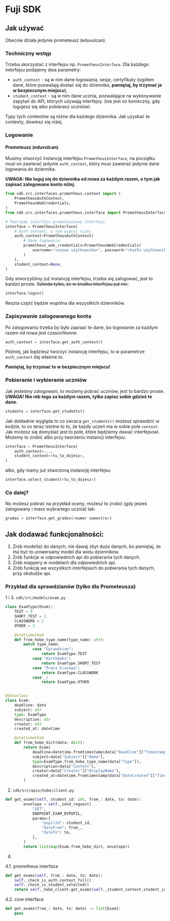 # Fuji SDK

## Jak używać

Obecnie działa jedynie prometeusz (eduvulcan).

### Techniczny wstęp

Trzeba skorzystać z interfejsu np. `PrometheusInterface`. Dla każdego interfejsu podajemy dwa parametry:

- `auth_context` - są w nim dane logowania, sesje, certyfikaty (ogółem dane, które pozwalają dostać się do dziennika, **pamiętaj, by trzymać je w bezpiecznym miejscu**), 
- `student_context` - są w nim dane ucznia, pozwalające na wykonywanie zapytań do API, których używają interfejsy. (nie jest on konieczny, gdy logujesz się albo pobierasz uczniów)

Typy tych contextów są różne dla każdego dziennika. Jak uzyskać te contexty, dowiesz się niżej.

### Logowanie

#### Prometeusz (eduvulcan)

Musimy stworzyć instancję interfejsu `PrometheusInterface`, na początku musi on zawierać jedynie `auth_context`, który musi zawierać jedynie dane logowania do dziennika.

**UWAGA: Nie loguj się do dziennika od nowa za każdym razem, o tym jak zapisać zalogowane konto niżej.**

```py
from sdk.src.interfaces.prometheus.context import (
    PrometheusAuthContext,
    PrometheusWebCredentials,
)
from sdk.src.interfaces.prometheus.interface import PrometheusInterface

# Tworzymy interfejs prometeuszowy interfejs
interface = PrometheusInterface(
    # Auth context, o tym więcej niżej
    auth_context=PrometheusAuthContext(
        # Dane logowania
        prometheus_web_credentials=PrometheusWebCredentials(
            username="<nazwa użytkownika>", password="<hasło użytkownika>"
        )
    ),
    student_context=None,
)
```

Gdy stworzyliśmy już instancję interfejsu, trzeba się zalogować, jest to bardzo proste. ~~Szkoda tylko, że w środku interfejsu już nie.~~

```py
interface.login()
```

Reszta część będzie wspólna dla wszystkich dzienników.

### Zapisywanie zalogowanego konta

Po zalogowaniu trzeba by było zapisać te dane, bo logowanie za każdym razem od nowa jest czasochłonne.

```py
auth_context = interface.get_auth_context()
```

Później, jak będziesz tworzyć instancję interfejsu, to w parametrze `auth_context` daj właśnie to.

**Pamiętaj, by trzymać to w bezpiecznym miejscu!**

### Pobieranie i wybieranie uczniów

Jak jesteśmy zalogowani, to możemy pobrać uczniów, jest to bardzo proste. **UWAGA! Nie rób tego za każdym razem, tylko zapisz sobie gdzieś te dane.**

```py
students = interface.get_students()
```

Jak dokładnie wygląda to co zwraca `get_students()` możesz sprawdzić w kodzie, to co teraz istotne to to, że każdy uczeń ma w sobie pole `context`. Jak możesz się domyślać jest to pole, które będziemy dawać interfejsowi. Możemy to zrobić albo przy tworzeniu instancji interfejsu:

```py
interface = PrometheusInterface(
    auth_context=...,
    student_context=<tu_to_dajesz>,
)
```

albo, gdy mamy już stworzoną instancję interfejsu:

```py
interface.select_student(<tu_to_dajesz>)
```

### Co dalej?

No możesz pobrać na przykład oceny, możesz to zrobić (gdy jesteś zalogowany i masz wybranego ucznia) tak:

```py
grades = interface.get_grades(<numer semestru>)
```

## Jak dodawać funkcjonalności:

1. Zrób model(e) do danych, nie dawaj zbyt dużo danych, bo pamiętaj, że ma być to uniwersalny model dla wielu dzienników.
2. Zrób funkcje w odpowiednich api do pobierania tych danych.
3. Zrób mappery w modelach dla odpowiednich api.
4. Zrób funkcję we wszystkich interfejsach do pobierania tych danych, przy obsłudze api.

### Przykład dla sprawdzianów (tylko dla Prometeusza)

1 i 3. `sdk/src/models/exam.py`
```py
class ExamType(Enum):
    TEST = 0
    SHORT_TEST = 1
    CLASSWORK = 2
    OTHER = 3

    @staticmethod
    def from_hebe_type_name(type_name: str):
        match type_name:
            case "Sprawdzian":
                return ExamType.TEST
            case "Kartkówka":
                return ExamType.SHORT_TEST
            case "Praca klasowa":
                return ExamType.CLASSWORK
            case _:
                return ExamType.OTHER


@dataclass
class Exam:
    deadline: date
    subject: str
    type: ExamType
    description: str
    creator: str
    created_at: datetime

    @staticmethod
    def from_hebe_dict(data: dict):
        return Exam(
            deadline=datetime.fromtimestamp(data["Deadline"]["Timestamp"] / 1000),
            subject=data["Subject"]["Name"],
            type=ExamType.from_hebe_type_name(data["Type"]),
            description=data["Content"],
            creator=data["Creator"]["DisplayName"],
            created_at=datetime.fromtimestamp(data["DateCreated"]["Timestamp"] / 1000),
        )
```
2. `sdk/src/apis/hebe/client.py`
```py
def get_exams(self, student_id: int, from_: date, to: date):
        envelope = self._send_request(
            "GET",
            ENDPOINT_EXAM_BYPUPIL,
            params={
                "pupilId": student_id,
                "dateFrom": from_,
                "dateTo": to,
            },
        )
        return list(map(Exam.from_hebe_dict, envelope))
```

4. 

4.1. prometheus interface
```py
def get_exams(self, from_: date, to: date):
    self._check_is_auth_context_full()
    self._check_is_student_selected()
    return self._hebe_client.get_exams(self._student_context.student_id, from_, to)
```
4.2. core interface
```py
def get_exams(from_: date, to: date) -> list[Exam]:
    pass
```